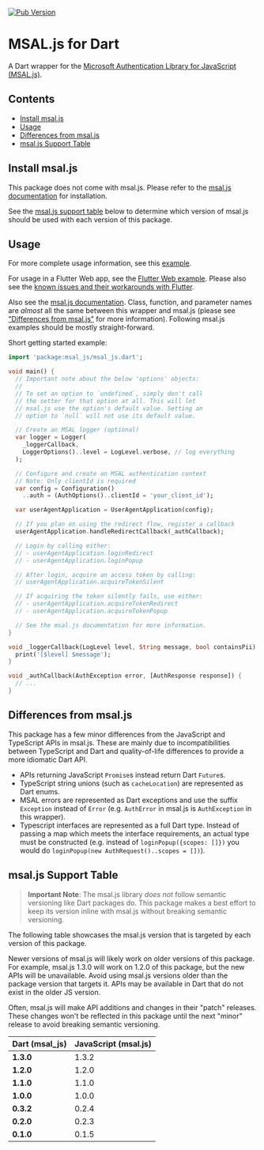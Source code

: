 [![Pub Version](https://img.shields.io/pub/v/msal_js)](https://pub.dev/packages/msal_js)

# MSAL.js for Dart
A Dart wrapper for the [Microsoft Authentication Library for JavaScript (MSAL.js)](https://github.com/AzureAD/microsoft-authentication-library-for-js). 

## Contents
- [Install msal.js](#install-msaljs)
- [Usage](#usage)
- [Differences from msal.js](#differences-from-msaljs)
- [msal.js Support Table](#msaljs-support-table)

## Install msal.js
This package does not come with msal.js. Please refer to the [msal.js documentation](https://github.com/AzureAD/microsoft-authentication-library-for-js/wiki/MSAL-Installation) for installation.

See the [msal.js support table](#msaljs-support-table) below to determine which version of msal.js should be used with each version of this package.

## Usage
For more complete usage information, see this [example](./example/example.md). 

For usage in a Flutter Web app, see the [Flutter Web example](./example/flutter_web_example.md). Please also see the [known issues and their workarounds with Flutter](./example/flutter_web_example.md#known-issues).

Also see the [msal.js documentation](https://github.com/AzureAD/microsoft-authentication-library-for-js/wiki). Class, function, and parameter names are *almost* all the same between this wrapper and msal.js (please see ["Differences from msal.js"](#differences-from-msaljs) for more information). Following msal.js examples should be mostly straight-forward.

Short getting started example:
```dart
import 'package:msal_js/msal_js.dart';

void main() {
  // Important note about the below 'options' objects:
  //
  // To set an option to `undefined`, simply don't call
  // the setter for that option at all. This will let
  // msal.js use the option's default value. Setting an
  // option to `null` will not use its default value.

  // Create an MSAL logger (optional)
  var logger = Logger(
    _loggerCallback,
    LoggerOptions()..level = LogLevel.verbose, // log everything
  );

  // Configure and create an MSAL authentication context
  // Note: Only clientId is required
  var config = Configuration()
    ..auth = (AuthOptions()..clientId = 'your_client_id');

  var userAgentApplication = UserAgentApplication(config);

  // If you plan on using the redirect flow, register a callback
  userAgentApplication.handleRedirectCallback(_authCallback);

  // Login by calling either:
  // - userAgentApplication.loginRedirect
  // - userAgentApplication.loginPopup

  // After login, acquire an access token by calling:
  // userAgentApplication.acquireTokenSilent

  // If acquiring the token silently fails, use either:
  // - userAgentApplication.acquireTokenRedirect
  // - userAgentApplication.acquireTokenPopup

  // See the msal.js documentation for more information.
}

void _loggerCallback(LogLevel level, String message, bool containsPii) {
  print('[$level] $message');
}

void _authCallback(AuthException error, [AuthResponse response]) {
  // ...
}
```

## Differences from msal.js
This package has a few minor differences from the JavaScript and TypeScript APIs in msal.js. These are mainly due to incompatibilities between TypeScript and Dart and quality-of-life differences to provide a more idiomatic Dart API.

- APIs returning JavaScript `Promise`s instead return Dart `Future`s.
- TypeScript string unions (such as `cacheLocation`) are represented as Dart enums.
- MSAL errors are represented as Dart exceptions and use the suffix `Exception` instead of `Error` (e.g. `AuthError` in msal.js is `AuthException` in this wrapper).
- Typescript interfaces are represented as a full Dart type. Instead of passing a map which meets the interface requirements, an actual type must be constructed (e.g. instead of `loginPopup({scopes: []})` you would do `loginPopup(new AuthRequest()..scopes = [])`).

## msal.js Support Table
> **Important Note**: The msal.js library *does not* follow semantic versioning like Dart packages do. This package makes a best effort to keep its version inline with msal.js without breaking semantic versioning.

The following table showcases the msal.js version that is targeted by each version of this package.

Newer versions of msal.js will likely work on older versions of this package. For example, msal.js 1.3.0 will work on 1.2.0 of this package, but the new APIs will be unavailable. Avoid using msal.js versions older than the package version that targets it. APIs may be available in Dart that do not exist in the older JS version.

Often, msal.js will make API additions and changes in their "patch" releases. These changes won't be reflected in this package until the next "minor" release to avoid breaking semantic versioning.

| Dart (msal_js)     | JavaScript (msal.js) |
| ------------------ | -------------------- |
| **1.3.0**          | 1.3.2                |
| **1.2.0**          | 1.2.0                |
| **1.1.0**          | 1.1.0                |
| **1.0.0**          | 1.0.0                |
| **0.3.2**          | 0.2.4                |
| **0.2.0**          | 0.2.3                |
| **0.1.0**          | 0.1.5                |

